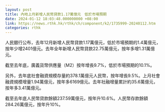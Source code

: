```yaml
---
layout: post
title: 內地上月新增人民幣貸款1.17萬億元　低於市場預期
date: 2024-01-12 18:03:48.000000000 +08:00
link: https://news.rthk.hk/rthk/ch/component/k2/1735999-20240112.htm
categories: rthk
---
```


人民銀行公布，去年12月新增人民幣貸款1.17萬億元，低於市場預期的1.4萬億元，按年少增2401億元。去年全年新增人民幣貸款22.75萬億元，按年多增1.31萬億元。

截至去年底，廣義貨幣供應量（M2）按年增長9.7%，低於市場預期的10.1%。

另外，去年底社會融資規模存量約378.1萬億元人民幣，按年增長9.5%。上月社會融資規模增量1.94萬億元，按年多6169億元。去年社融增量累計約35.6萬億元，按年多3.41萬億元。

截至去年底人民幣貸款餘額237.59萬億元，按年升10.6%。人民幣存款餘額284.26萬億元，按年升10%。
